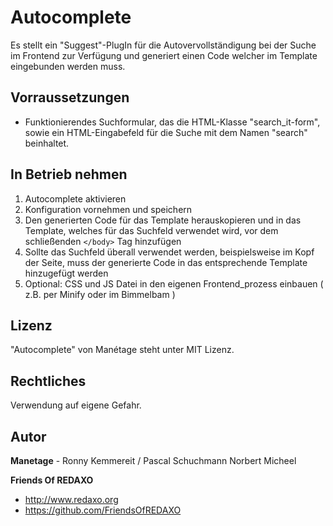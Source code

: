 # Autocomplete

Es stellt ein "Suggest"-PlugIn für die Autovervollständigung bei
der Suche im Frontend zur Verfügung und generiert einen Code welcher im Template
eingebunden werden muss.

## Vorraussetzungen

* Funktionierendes Suchformular, das die HTML-Klasse "search_it-form",
  sowie ein HTML-Eingabefeld für die Suche mit dem Namen "search" beinhaltet.

## In Betrieb nehmen

1. Autocomplete aktivieren
2. Konfiguration vornehmen und speichern
3. Den generierten Code für das Template herauskopieren und in das Template,
   welches für das Suchfeld verwendet wird, vor dem schließenden `</body>` Tag
   hinzufügen
4. Sollte das Suchfeld überall verwendet werden, beispielsweise im Kopf der
   Seite, muss der generierte Code in das entsprechende Template hinzugefügt
   werden
5. Optional: CSS und JS Datei in den eigenen Frontend_prozess einbauen ( z.B.
   per Minify oder im Bimmelbam )

## Lizenz

"Autocomplete" von Manétage steht unter MIT Lizenz.

## Rechtliches

Verwendung auf eigene Gefahr.

## Autor

**Manetage** - Ronny Kemmereit / Pascal Schuchmann
Norbert Micheel

**Friends Of REDAXO**

* http://www.redaxo.org
* https://github.com/FriendsOfREDAXO
